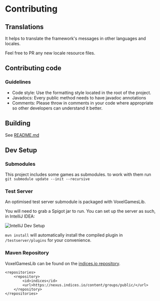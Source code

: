 # Contributing

## Translations

It helps to translate the framework's messages in other languages and locales.

Feel free to PR any new locale resource files.

## Contributing code

### Guidelines

* Code style: Use the formatting style located in the root of the project.
* Javadocs: Every public method needs to have javadoc annotations
* Comments: Please throw in comments in your code where appropriate so other developers can understand it better.

## Building

See [README.md](README.md)

## Dev Setup

### Submodules

This project includes some games as submodules. to work with them run 
`git submodule update --init --recursive`

### Test Server

An optimised test server submodule is packaged with VoxelGamesLib.

You will need to grab a Spigot jar to run. You can set up the server as such, in IntelliJ IDEA:

![IntelliJ Dev Setup](https://i.imgur.com/GTxsHjO.png)

`mvn install` will automatically install the compiled plugin in `/testserver/plugins` for your convenience.

### Maven Repository

VoxelGamesLib can be found on the [indices.io repository](https://nexus.indices.io).

```
<repositories>
    <repository>
        <id>indices</id>
        <url>https://nexus.indices.io/content/groups/public/</url>
    </repository>
</repositories>
```